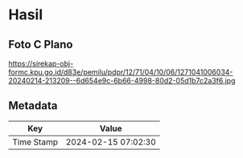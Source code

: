 # Hasil

## Foto C Plano

https://sirekap-obj-formc.kpu.go.id/d83e/pemilu/pdpr/12/71/04/10/06/1271041006034-20240214-213209--6d654e9c-6b66-4998-80d2-05d1b7c2a3f6.jpg


## Metadata

| Key        | Value               |
| ---------- | ------------------- |
| Time Stamp | 2024-02-15 07:02:30 |



